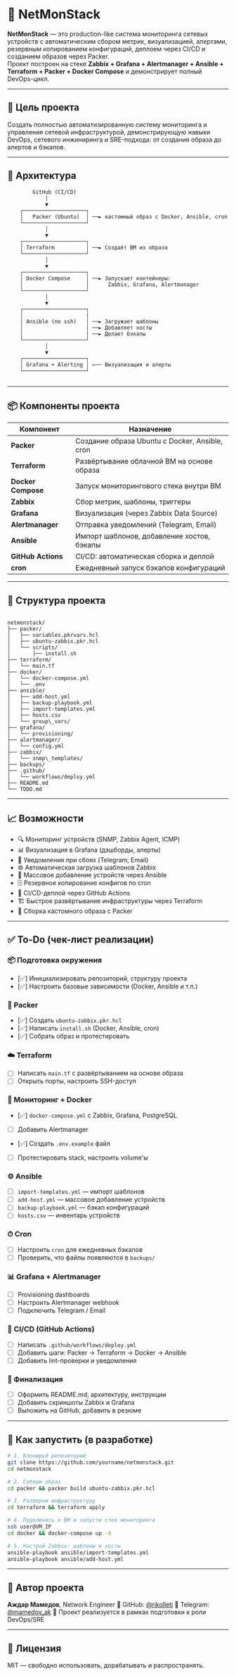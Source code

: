 
# 🚀 NetMonStack

**NetMonStack** — это production-like система мониторинга сетевых устройств с автоматическим сбором метрик, визуализацией, алертами, резервным копированием конфигураций, деплоем через CI/CD и созданием образов через Packer.  
Проект построен на стеке **Zabbix + Grafana + Alertmanager + Ansible + Terraform + Packer + Docker Compose** и демонстрирует полный DevOps-цикл.

---

## 📌 Цель проекта

Создать полностью автоматизированную систему мониторинга и управления сетевой инфраструктурой, демонстрирующую навыки DevOps, сетевого инжиниринга и SRE-подхода: от создания образа до алертов и бэкапов.

---

## 🧱 Архитектура

```
        GitHub (CI/CD)
            │
            ▼
    ┌────────────────────┐
    │   Packer (Ubuntu)  │ ──► кастомный образ с Docker, Ansible, cron
    └────────────────────┘
            │
            ▼
    ┌────────────────────┐
    │ Terraform          │ ──► Создаёт ВМ из образа
    └────────────────────┘
            │
            ▼
    ┌────────────────────┐
    │ Docker Compose     │ ──► Запускает контейнеры:
    │                    │      Zabbix, Grafana, Alertmanager
    └────────────────────┘
            │
            ▼
    ┌────────────────────┐
    │                    |
    | Ansible (по ssh)   │ ──► Загружает шаблоны
    │                    | ──► Добавляет хосты
    │                    | ──► Делает бэкапы
    └────────────────────┘
            │
            ▼
    ┌────────────────────┐
    │ Grafana + Alerting │ ←── Визуализация и алерты
    └────────────────────┘


```

---

## 📦 Компоненты проекта

| Компонент         | Назначение                                        |
|-------------------|---------------------------------------------------|
| **Packer**         | Создание образа Ubuntu с Docker, Ansible, cron   |
| **Terraform**      | Развёртывание облачной ВМ на основе образа       |
| **Docker Compose** | Запуск мониторингового стека внутри ВМ           |
| **Zabbix**         | Сбор метрик, шаблоны, триггеры                   |
| **Grafana**        | Визуализация (через Zabbix Data Source)          |
| **Alertmanager**   | Отправка уведомлений (Telegram, Email)           |
| **Ansible**        | Импорт шаблонов, добавление хостов, бэкапы       |
| **GitHub Actions** | CI/CD: автоматическая сборка и деплой            |
| **cron**           | Ежедневный запуск бэкапов конфигураций           |

---

## 📁 Структура проекта

```

netmonstack/
├── packer/
│   ├── variables.pkrvars.hcl
│   ├── ubuntu-zabbix.pkr.hcl
│   └── scripts/
│       ├── install.sh
├── terraform/
│   └── main.tf
├── docker/
│   └── docker-compose.yml
│   └── .env
├── ansible/
│   ├── add-host.yml
│   ├── backup-playbook.yml
│   ├── import-templates.yml
│   ├── hosts.csv
│   └── group\_vars/
├── grafana/
│   └── provisioning/
├── alertmanager/
│   └── config.yml
├── zabbix/
│   └── snmp\_templates/
├── backups/
├── .github/
│   └── workflows/deploy.yml
├── README.md
└── TODO.md

````

---

## 📈 Возможности

- 🔍 Мониторинг устройств (SNMP, Zabbix Agent, ICMP)
- 📊 Визуализация в Grafana (дэшборды, алерты)
- 📩 Уведомления при сбоях (Telegram, Email)
- ⚙️ Автоматическая загрузка шаблонов Zabbix
- 🧩 Массовое добавление устройств через Ansible
- 🗄 Резервное копирование конфигов по cron
- 🚀 CI/CD-деплой через GitHub Actions
- 🏗 Быстрое развёртывание инфраструктуры через Terraform
- 🧱 Сборка кастомного образа с Packer

---

## ✅ To-Do (чек-лист реализации)

### 📦 Подготовка окружения

- [✅] Инициализировать репозиторий, структуру проекта
- [✅] Настроить базовые зависимости (Docker, Ansible и т.п.)

### 🔧 Packer

- [✅] Создать `ubuntu-zabbix.pkr.hcl`
- [✅] Написать `install.sh` (Docker, Ansible, cron)
- [✅] Собрать образ и протестировать

### ☁️ Terraform

- [ ] Написать `main.tf` с развёртыванием на основе образа
- [ ] Открыть порты, настроить SSH-доступ

### 🐳 Мониторинг + Docker

- [✅] `docker-compose.yml` с Zabbix, Grafana, PostgreSQL
- [ ] Добавить Alertmanager
- [✅] Создать `.env.example` файл
- [ ] Протестировать stack, настроить volume'ы

### ⚙️ Ansible

- [ ] `import-templates.yml` — импорт шаблонов
- [ ] `add-host.yml` — массовое добавление устройств
- [ ] `backup-playbook.yml` — бэкап конфигураций
- [ ] `hosts.csv` — инвентарь устройств

### ⏱ Cron

- [ ] Настроить `cron` для ежедневных бэкапов
- [ ] Проверить, что файлы появляются в `backups/`

### 📊 Grafana + Alertmanager

- [ ] Provisioning dashboards
- [ ] Настроить Alertmanager webhook
- [ ] Подключить Telegram / Email

### 🚀 CI/CD (GitHub Actions)

- [ ] Написать `.github/workflows/deploy.yml`
- [ ] Добавить шаги: Packer → Terraform → Docker → Ansible
- [ ] Добавить lint-проверки и уведомления

### 🧼 Финализация

- [ ] Оформить README.md, архитектуру, инструкции
- [ ] Добавить скриншоты Zabbix и Grafana
- [ ] Выложить на GitHub, добавить в резюме

---

## 🔧 Как запустить (в разработке)

```bash
# 1. Клонируй репозиторий
git clone https://github.com/yourname/netmonstack.git
cd netmonstack

# 2. Собери образ
cd packer && packer build ubuntu-zabbix.pkr.hcl

# 3. Разверни инфраструктуру
cd terraform && terraform apply

# 4. Подключись к ВМ и запусти стек мониторинга
ssh user@VM_IP
cd docker && docker-compose up -d

# 5. Настрой Zabbix: шаблоны и хосты
ansible-playbook ansible/import-templates.yml
ansible-playbook ansible/add-host.yml
````

---

## 🧠 Автор проекта

**Аждар Мамедов**, Network Engineer
📍 GitHub: [@rikolleti](https://github.com/rikolleti)
🔗 Telegram: [@mamedov\_ak](https://t.me/mamedov_ak)
🎯 Проект реализуется в рамках подготовки к роли DevOps/SRE

---

## 📄 Лицензия

MIT — свободно использовать, дорабатывать и распространять.
